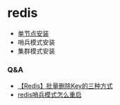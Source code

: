 # redis

- [单节点安装](install/singel.md)
- 哨兵模式安装
- 集群模式安装

### Q&A

- [【Redis】批量删除Key的三种方式](https://blog.csdn.net/qq_25106373/article/details/115404827)
- [redis哨兵模式怎么重启](http://www.bigdeal.cn/plus/news.php?aid=783708)
